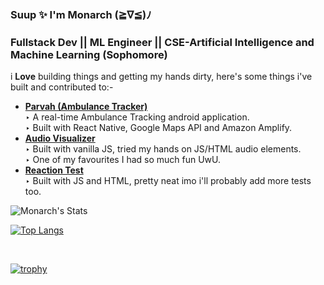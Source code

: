 ### Suup ✨ I'm Monarch (≧∇≦)ﾉ
<h3>Fullstack Dev || ML Engineer || CSE-Artificial Intelligence and Machine Learning (Sophomore)</h3>


i <strong>Love</strong> building things and getting my hands dirty, here's some things i've built and contributed to:-

<ul>
         <li><a href="https://github.com/MonarchGitHub/Parvah"><strong>Parvah (Ambulance Tracker)</strong></a> </li>
        ‣ A real-time Ambulance Tracking android application.
           <br>
        ‣ Built with React Native, Google Maps API and Amazon Amplify.
        <li><a href="https://github.com/MonarchGitHub/30DaysOfJavaScript/tree/master/97%20-%20Audio%20Visualizer"><strong>Audio Visualizer</strong></a> </li>
        ‣ Built with vanilla JS, tried my hands on JS/HTML audio elements.  <br>
        ‣ One of my favourites I had so much fun UwU.
        <li><a href="https://github.com/MonarchGitHub/Amazing-Js-Projects/tree/master/Reflex%20Training"><strong>Reaction Test</strong></a> </li>
        ‣ Built with JS and HTML, pretty neat imo i'll probably add more tests too. 
    </ul>
    
   ![Monarch's Stats](https://github-readme-stats.vercel.app/api?username=MonarchGitHub&&theme=chartreuse-dark&show_icons=true)
  <br>
  
  [![Top Langs](https://github-readme-stats.vercel.app/api/top-langs/?username=MonarchGitHub&langs_count=8&layout=compact&title_color=0bfc03&icon_color=0bfc03&text_color=e0e0e0&bg_color=000000)](https://github.com/anuraghazra/github-readme-stats)
  
  
<!--   <br>
  
  ![activity graph](https://activity-graph.herokuapp.com/graph?username=MonarchGitHub&bg_color=000000&color=EEEEEE&line=94FC13&point=F7F7F7&area=true&hide_border=true)
     -->
  <br>
  
[![trophy](https://github-profile-trophy.vercel.app/?username=MonarchGitHub&theme=darkhub&row=1&margin-w=15&margin-h=15)](https://github.com/ryo-ma/github-profile-trophy)




